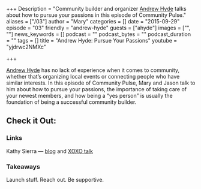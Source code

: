 +++
Description = "Community builder and organizer [Andrew Hyde](http://twitter.com/andrewhyde) talks about how to pursue your passions in this episode of Community Pulse."
aliases = ["/03"]
author = "Mary"
categories = []
date = "2015-09-29"
episode = "03"
friendly = "andrew-hyde"
guests = ["ahyde"]
images = ["", ""]
news_keywords = []
podcast = ""
podcast_bytes = ""
podcast_duration = ""
tags = []
title = "Andrew Hyde: Pursue Your Passions"
youtube = "yjdrwc2NMXc"

+++

[Andrew Hyde](http://twitter.com/andrewhyde) has no lack of experience when it comes to community, whether that’s organizing local events or connecting people who have similar interests. In this episode of Community Pulse, Mary and Jason talk to him about how to pursue your passions, the importance of taking care of your newest members, and how being a “yes person” is usually the foundation of being a successful community builder.

<h2>Check it Out:</h2>
<h3>Links</h3>

Kathy Sierra — [blog](http://headrush.typepad.com/) and [XOXO talk](https://www.youtube.com/watch?v=Gyv-l0MWRQI)

<h3>Takeaways</h3>

Launch stuff. Reach out. Be supportive.
